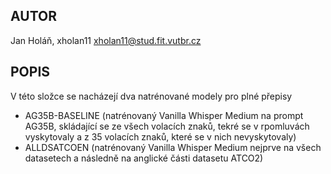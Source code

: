 ## AUTOR
Jan Holáň, xholan11
xholan11@stud.fit.vutbr.cz

## POPIS
V této složce se nacházejí dva natrénované modely pro plné přepisy
- AG35B-BASELINE (natrénovaný Vanilla Whisper Medium na prompt AG35B, skládající se ze všech volacích znaků, tekré se v rpomluvách vyskytovaly a z 35 volacích znaků, které se v nich nevyskytovaly)
- ALLDSATCOEN (natrénovaný Vanilla Whisper Medium nejprve na všech datasetech a následně na anglické části datasetu ATCO2)